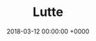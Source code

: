 ---
title: Lutte
layout: rubrique
date: 2018-03-12 00:00:00 +0000
image: "/uploads/2018/02/12/actualites.jpg"
description: ''
categories: Sport
---